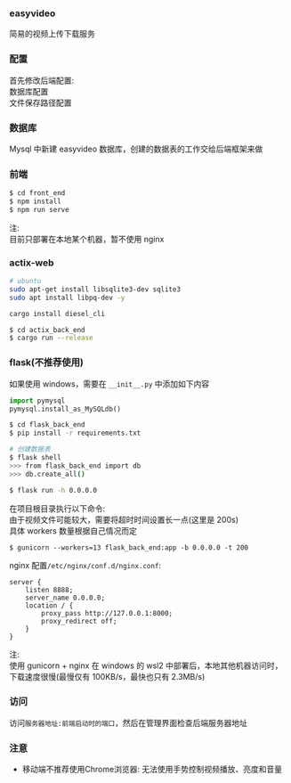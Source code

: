 
### easyvideo

简易的视频上传下载服务





### 配置   

首先修改后端配置:   
数据库配置    
文件保存路径配置   


### 数据库

Mysql 中新建 easyvideo 数据库，创建的数据表的工作交给后端框架来做



### 前端


```bash
$ cd front_end
$ npm install
$ npm run serve
```

注:    
目前只部署在本地某个机器，暂不使用 nginx 


### actix-web

```sh
# ubuntu
sudo apt-get install libsqlite3-dev sqlite3
sudo apt install libpq-dev -y

cargo install diesel_cli
```

```sh
$ cd actix_back_end
$ cargo run --release
```




### flask(不推荐使用)   

如果使用 windows，需要在 `__init__.py` 中添加如下内容 

```py
import pymysql
pymysql.install_as_MySQLdb()
```


```bash
$ cd flask_back_end
$ pip install -r requirements.txt

# 创建数据表
$ flask shell
>>> from flask_back_end import db
>>> db.create_all()

$ flask run -h 0.0.0.0
```

在项目根目录执行以下命令:   
由于视频文件可能较大，需要将超时时间设置长一点(这里是 200s)    
具体 workers 数量根据自己情况而定  


```
$ gunicorn --workers=13 flask_back_end:app -b 0.0.0.0 -t 200
```

nginx 配置`/etc/nginx/conf.d/nginx.conf`:   

```
server {
    listen 8888;
    server_name 0.0.0.0;
    location / {
        proxy_pass http://127.0.0.1:8000;
		proxy_redirect off;
    }
}
```

注:     
使用 gunicorn + nginx 在 windows 的 wsl2 中部署后，本地其他机器访问时，下载速度很慢(最慢仅有 100KB/s，最快也只有 2.3MB/s)      




### 访问

访问`服务器地址:前端启动时的端口`，然后在管理界面检查后端服务器地址
     
### 注意

- 移动端不推荐使用Chrome浏览器: 无法使用手势控制视频播放、亮度和音量

